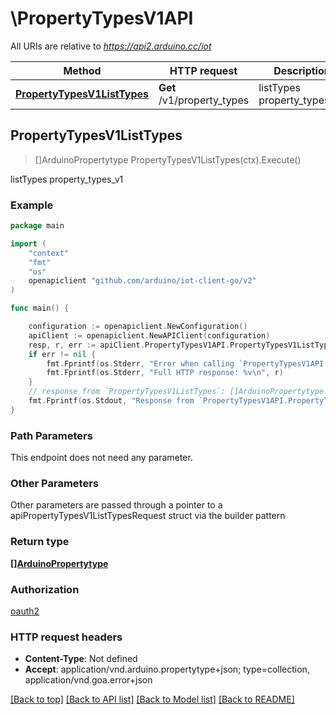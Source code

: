 # \PropertyTypesV1API

All URIs are relative to *https://api2.arduino.cc/iot*

Method | HTTP request | Description
------------- | ------------- | -------------
[**PropertyTypesV1ListTypes**](PropertyTypesV1API.md#PropertyTypesV1ListTypes) | **Get** /v1/property_types | listTypes property_types_v1



## PropertyTypesV1ListTypes

> []ArduinoPropertytype PropertyTypesV1ListTypes(ctx).Execute()

listTypes property_types_v1



### Example

```go
package main

import (
	"context"
	"fmt"
	"os"
	openapiclient "github.com/arduino/iot-client-go/v2"
)

func main() {

	configuration := openapiclient.NewConfiguration()
	apiClient := openapiclient.NewAPIClient(configuration)
	resp, r, err := apiClient.PropertyTypesV1API.PropertyTypesV1ListTypes(context.Background()).Execute()
	if err != nil {
		fmt.Fprintf(os.Stderr, "Error when calling `PropertyTypesV1API.PropertyTypesV1ListTypes``: %v\n", err)
		fmt.Fprintf(os.Stderr, "Full HTTP response: %v\n", r)
	}
	// response from `PropertyTypesV1ListTypes`: []ArduinoPropertytype
	fmt.Fprintf(os.Stdout, "Response from `PropertyTypesV1API.PropertyTypesV1ListTypes`: %v\n", resp)
}
```

### Path Parameters

This endpoint does not need any parameter.

### Other Parameters

Other parameters are passed through a pointer to a apiPropertyTypesV1ListTypesRequest struct via the builder pattern


### Return type

[**[]ArduinoPropertytype**](ArduinoPropertytype.md)

### Authorization

[oauth2](../README.md#oauth2)

### HTTP request headers

- **Content-Type**: Not defined
- **Accept**: application/vnd.arduino.propertytype+json; type=collection, application/vnd.goa.error+json

[[Back to top]](#) [[Back to API list]](../README.md#documentation-for-api-endpoints)
[[Back to Model list]](../README.md#documentation-for-models)
[[Back to README]](../README.md)

